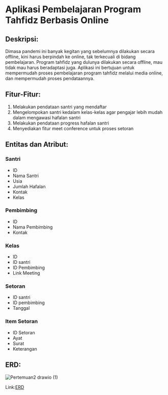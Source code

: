 # Aplikasi Pembelajaran Program Tahfidz Berbasis Online

## Deskripsi:
Dimasa pandemi ini banyak kegitan yang sebelumnya dilakukan secara offline, kini harus berpindah ke online, tak terkecuali di bidang pembelajaran.
Program tahfidz yang dulunya dilakukan secara offline, mau tidak mau harus beradaptasi juga.
Aplikasi ini bertujuan untuk mempermudah proses pembelajaran program tahfidz melalui media online, dan mempermudah proses pendataannya.

## Fitur-Fitur:
1. Melakukan pendataan santri yang mendaftar
2. Mengelompokan santri kedalam kelas-kelas agar pengajar lebih mudah dalam mengawasi hafalan santri
3. Melakukan pendataan progress hafalan santri
4. Menyediakan fitur meet conference untuk proses setoran

## Entitas dan Atribut:
### Santri
* ID
* Nama Santri
* Usia
* Jumlah Hafalan
* Kontak
* Kelas

### Pembimbing
* ID
* Nama Pembimbing
* Kontak

### Kelas
* ID
* ID santri
* ID Pembimbing
* Link Meeting

### Setoran
* ID santri
* ID pembimbing
* Tanggal

### Item Setoran
* ID Setoran
* Ayat
* Surat
* Keterangan

## ERD:
![Pertemuan2 drawio (1)](https://user-images.githubusercontent.com/81434333/157802965-ff67f392-861c-48a0-b663-4be1be5de8e3.png)

Link:[ERD](https://app.diagrams.net/?src=about#Hnentinur%2FIF214002%2Fmain%2FPertemuan2%2FPertemuan2.drawio)
